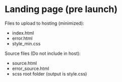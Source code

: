 # Landing page (pre launch)

Files to upload to hosting (minimized):
- index.html
- error.html
- style_min.css

Source files (Do not include in host):
- source.html
- error_source.html
- scss root folder (output is style.css)
